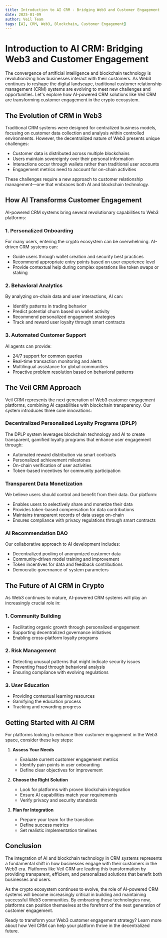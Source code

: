 ```yaml
---
title: Introduction to AI CRM - Bridging Web3 and Customer Engagement
date: 2025-01-09
author: Veil Team
tags: [AI, CRM, Web3, Blockchain, Customer Engagement]
---
```


# Introduction to AI CRM: Bridging Web3 and Customer Engagement

The convergence of artificial intelligence and blockchain technology is revolutionizing how businesses interact with their customers. As Web3 continues to reshape the digital landscape, traditional customer relationship management (CRM) systems are evolving to meet new challenges and opportunities. Let's explore how AI-powered CRM solutions like Veil CRM are transforming customer engagement in the crypto ecosystem.

## The Evolution of CRM in Web3

Traditional CRM systems were designed for centralized business models, focusing on customer data collection and analysis within controlled environments. However, the decentralized nature of Web3 presents unique challenges:

- Customer data is distributed across multiple blockchains
- Users maintain sovereignty over their personal information
- Interactions occur through wallets rather than traditional user accounts
- Engagement metrics need to account for on-chain activities

These challenges require a new approach to customer relationship management—one that embraces both AI and blockchain technology.

## How AI Transforms Customer Engagement

AI-powered CRM systems bring several revolutionary capabilities to Web3 platforms:

### 1. Personalized Onboarding

For many users, entering the crypto ecosystem can be overwhelming. AI-driven CRM systems can:
- Guide users through wallet creation and security best practices
- Recommend appropriate entry points based on user experience level
- Provide contextual help during complex operations like token swaps or staking

### 2. Behavioral Analytics

By analyzing on-chain data and user interactions, AI can:
- Identify patterns in trading behavior
- Predict potential churn based on wallet activity
- Recommend personalized engagement strategies
- Track and reward user loyalty through smart contracts

### 3. Automated Customer Support

AI agents can provide:
- 24/7 support for common queries
- Real-time transaction monitoring and alerts
- Multilingual assistance for global communities
- Proactive problem resolution based on behavioral patterns

## The Veil CRM Approach

Veil CRM represents the next generation of Web3 customer engagement platforms, combining AI capabilities with blockchain transparency. Our system introduces three core innovations:

### Decentralized Personalized Loyalty Programs (DPLP)

The DPLP system leverages blockchain technology and AI to create transparent, gamified loyalty programs that enhance user engagement through:
- Automated reward distribution via smart contracts
- Personalized achievement milestones
- On-chain verification of user activities
- Token-based incentives for community participation

### Transparent Data Monetization

We believe users should control and benefit from their data. Our platform:
- Enables users to selectively share and monetize their data
- Provides token-based compensation for data contributions
- Maintains transparent records of data usage on-chain
- Ensures compliance with privacy regulations through smart contracts

### AI Recommendation DAO

Our collaborative approach to AI development includes:
- Decentralized pooling of anonymized customer data
- Community-driven model training and improvement
- Token incentives for data and feedback contributions
- Democratic governance of system parameters

## The Future of AI CRM in Crypto

As Web3 continues to mature, AI-powered CRM systems will play an increasingly crucial role in:

### 1. Community Building
- Facilitating organic growth through personalized engagement
- Supporting decentralized governance initiatives
- Enabling cross-platform loyalty programs

### 2. Risk Management
- Detecting unusual patterns that might indicate security issues
- Preventing fraud through behavioral analysis
- Ensuring compliance with evolving regulations

### 3. User Education
- Providing contextual learning resources
- Gamifying the education process
- Tracking and rewarding progress

## Getting Started with AI CRM

For platforms looking to enhance their customer engagement in the Web3 space, consider these key steps:

1. **Assess Your Needs**
   - Evaluate current customer engagement metrics
   - Identify pain points in user onboarding
   - Define clear objectives for improvement

2. **Choose the Right Solution**
   - Look for platforms with proven blockchain integration
   - Ensure AI capabilities match your requirements
   - Verify privacy and security standards

3. **Plan for Integration**
   - Prepare your team for the transition
   - Define success metrics
   - Set realistic implementation timelines

## Conclusion

The integration of AI and blockchain technology in CRM systems represents a fundamental shift in how businesses engage with their customers in the Web3 era. Platforms like Veil CRM are leading this transformation by providing transparent, efficient, and personalized solutions that benefit both businesses and users.

As the crypto ecosystem continues to evolve, the role of AI-powered CRM systems will become increasingly critical in building and maintaining successful Web3 communities. By embracing these technologies now, platforms can position themselves at the forefront of the next generation of customer engagement.

Ready to transform your Web3 customer engagement strategy? Learn more about how Veil CRM can help your platform thrive in the decentralized future.

